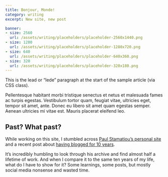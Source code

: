 ```yaml
---
title: Bonjour, Monde!
category: writing
excerpt: New site, new post

banner:
- size: 2560
  url: /assets/writing/placeholders/placeholder-2560x1440.png
- size: 1280
  url: /assets/writing/placeholders/placeholder-1280x720.png
- size: 640
  url: /assets/writing/placeholders/placeholder-640x360.png
- size: 320
  url: /assets/writing/placeholders/placeholder-320x180.png
---
```


<p class="lede">This is the lead or “lede” paragraph at the start of the sample article (via CSS class).</p>

Pellentesque habitant morbi tristique senectus et netus et malesuada fames ac turpis egestas. Vestibulum tortor quam, feugiat vitae, ultricies eget, tempor sit amet, ante. Donec eu libero sit amet quam egestas semper. Aenean ultricies mi vitae est. Mauris placerat eleifend leo.


## Past? What past?

While working on this site, I stumbled across [Paul Stamatiou’s personal site](http://paulstamatiou.com/) and a recent post about [having blogged for 10 years](http://paulstamatiou.com/10-years-blogging/).

It’s incredibly humbling to look through his archive and find almost half a lifetime of work. And when I compare it to the same ten years of my life, what do I have to show for it? Some learnings, some posts, but mostly social media nonsense and wasted time.